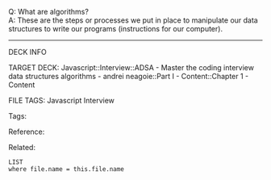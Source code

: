Q: What are algorithms?  
A: These are the steps or processes we put in place to manipulate our data structures to write our programs (instructions for our computer).
<!--ID: 1690027055762-->

---

DECK INFO

TARGET DECK: Javascript::Interview::ADSA - Master the coding interview data structures algorithms - andrei neagoie::Part I - Content::Chapter 1 - Content

FILE TAGS: Javascript Interview

Tags:

Reference:

Related:

```dataview
LIST
where file.name = this.file.name
```
